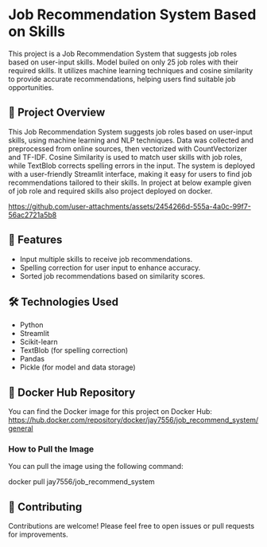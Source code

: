 # Job Recommendation System Based on Skills

This project is a Job Recommendation System that suggests job roles based on user-input skills. Model builed on only 25 job roles with their required skills. It utilizes machine learning techniques and cosine similarity to provide accurate recommendations, helping users find suitable job opportunities.

## 🚀 Project Overview

This Job Recommendation System suggests job roles based on user-input skills, using machine learning and NLP techniques. Data was collected and preprocessed from online sources, then vectorized with CountVectorizer and TF-IDF. Cosine Similarity is used to match user skills with job roles, while TextBlob corrects spelling errors in the input. The system is deployed with a user-friendly Streamlit interface, making it easy for users to find job recommendations tailored to their skills. In project at below example given of job role and required skills also project deployed on docker.

https://github.com/user-attachments/assets/2454266d-555a-4a0c-99f7-56ac2721a5b8

## 🎯 Features

- Input multiple skills to receive job recommendations.
- Spelling correction for user input to enhance accuracy.
- Sorted job recommendations based on similarity scores.

## 🛠️ Technologies Used

- Python
- Streamlit
- Scikit-learn
- TextBlob (for spelling correction)
- Pandas
- Pickle (for model and data storage)

## 🐳 Docker Hub Repository

You can find the Docker image for this project on Docker Hub: https://hub.docker.com/repository/docker/jay7556/job_recommend_system/general

### How to Pull the Image
You can pull the image using the following command:

docker pull jay7556/job_recommend_system

## 🤝 Contributing

Contributions are welcome! Please feel free to open issues or pull requests for improvements.
